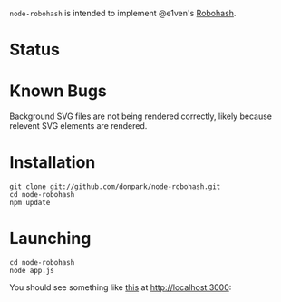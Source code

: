 `node-robohash` is intended to implement @e1ven's [Robohash](https://github.com/e1ven/Robohash).

# Status


# Known Bugs

Background SVG files are not being rendered correctly, likely because
relevent SVG elements are rendered.

# Installation

    git clone git://github.com/donpark/node-robohash.git
    cd node-robohash
    npm update
    
# Launching

    cd node-robohash
    node app.js

You should see something like [this](doc/example1.png) at [http://localhost:3000](http://localhost:3000):
